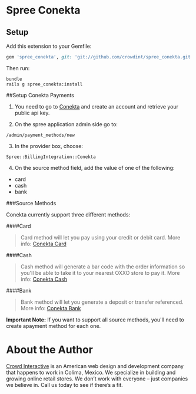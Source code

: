 # Spree Conekta


Setup
-----

Add this extension to your Gemfile:

```ruby
gem 'spree_conekta', git: 'git://github.com/crowdint/spree_conekta.git'
```

Then run:

```
bundle
rails g spree_conekta:install
```

##Setup Conekta Payments

1. You need to go to [Conekta](https://www.conekta.io/) and create an account and retrieve your public api key.

2. On the spree application admin side go to:
```
/admin/payment_methods/new
```

3. In the provider box, choose: 
```
Spree::BillingIntegration::Conekta
```

4. On the source method field, add the value of one of the following:
  * card
  * cash
  * bank

###Source Methods

Conekta currently support three different methods:

####Card
>Card method will let you pay using your credit or debit card. More info: [Conekta Card](https://www.conekta.io/docs/crear_cargo#tarjetas)

####Cash
>Cash method will generate a bar code with the order information so you'll be able to take it to your nearest OXXO store to pay it. More info: [Conekta Cash](https://www.conekta.io/docs/crear_cargo#oxxo)

####Bank
>Bank method will let you generate a deposit or transfer referenced. More info: [Conekta Bank](https://www.conekta.io/docs/crear_cargo#bancos)


**Important Note:** If you want to support all source methods, you'll need to create apayment method for each one.

# About the Author

[Crowd Interactive](http://www.crowdint.com) is an American web design and development company that happens to work in Colima, Mexico. 
We specialize in building and growing online retail stores. We don’t work with everyone – just companies we believe in. Call us today to see if there’s a fit.

